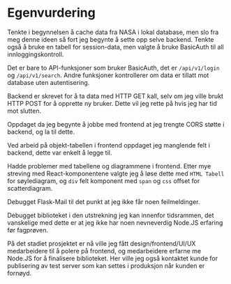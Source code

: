 # Egenvurdering

Tenkte i begynnelsen å cache data fra NASA i lokal database, men slo fra meg denne ideen så fort jeg begynte å sette opp selve backend. Tenkte også å bruke en tabell for session-data, men valgte å bruke BasicAuth til all innloggingskontroll.

Det er bare to API-funksjoner som bruker BasicAuth, det er `/api/v1/login` og `/api/v1/search`. Andre funksjoner kontrollerer om data er tillatt mot database uten autentisering.

Backend er skrevet for å ta data med HTTP GET kall, selv om jeg ville brukt HTTP POST for å opprette ny bruker. Dette vil jeg rette på hvis jeg har tid mot slutten.

Oppdaget da jeg begynte å jobbe med frontend at jeg trengte CORS støtte i backend, og la til dette.

Ved arbeid på objekt-tabellen i frontend oppdaget jeg manglende felt i backend, dette var enkelt å legge til.

Hadde problemer med tabellene og diagrammene i frontend. Etter mye streving med React-komponentene valgte jeg å løse dette med `HTML Tabell` for søylediagram, og `div` felt komponent med `span` og `css` offset for scatterdiagram.

Debugget Flask-Mail til det punkt at jeg ikke får noen feilmeldinger.

Debugget biblioteket i den utstrekning jeg kan innenfor tidsrammen, det vanskelige med dette er at jeg ikke har noen nevneverdig Node.JS erfaring før fagprøven.

På det stadiet prosjektet er nå ville jeg fått design/frontend/UI/UX medarbeidere til å polere på frontend, og medarbeidere erfarne me Node.JS for å finalisere biblioteket. Her ville jeg også kontaktet kunde for publisering av test server som kan settes i produksjon når kunden er fornøyd.
